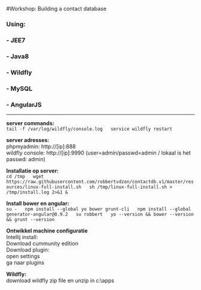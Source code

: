#Workshop: Building a contact database 
### Using:
### - JEE7
### - Java8
### - Wildfly
### - MySQL
### - AngularJS
-----------


**server commands:**  
`
tail -f /var/log/wildfly/console.log  
service wildfly restart  
`
  
**server adresses:**  
phpmyadmin: http://[ip]:888  
wildfly console: http://[ip]:9990  (user=admin/passwd=admin /  lokaal is het passwd: admin)  
  
**Installatie op server:**  
`cd /tmp  
wget https://raw.githubusercontent.com/robbertvdzon/contactdb.v1/master/resources/linux-full-install.sh  
sh /tmp/linux-full-install.sh > /tmp/install.log 2>&1 & 
` 
  

**Install bower en angular:**  
`
su -  
npm install --global yo bower grunt-cli  
npm install --global generator-angular@0.9.2  
su robbert  
yo --version && bower --version && grunt --version
`  
   
**Ontwikkel machine configuratie**  
Intellij install:  
Download cummunity edition  
Download plugin:  
open settings  
ga naar plugins  
  
  
**Wildfly:**  
download wildfly zip file en unzip in c:\apps  


